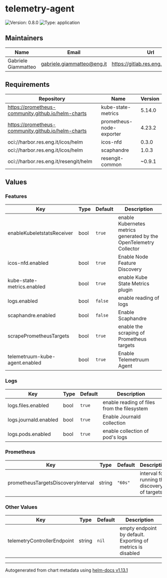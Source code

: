 # telemetry-agent

![Version: 0.8.0](https://img.shields.io/badge/Version-0.8.0-informational?style=flat-square) ![Type: application](https://img.shields.io/badge/Type-application-informational?style=flat-square)

## Maintainers

| Name | Email | Url |
| ---- | ------ | --- |
| Gabriele Giammatteo | <gabriele.giammatteo@eng.it> | <https://gitlab.res.eng.it/ggiammat> |

## Requirements

| Repository | Name | Version |
|------------|------|---------|
| https://prometheus-community.github.io/helm-charts | kube-state-metrics | 5.14.0 |
| https://prometheus-community.github.io/helm-charts | prometheus-node-exporter | 4.23.2 |
| oci://harbor.res.eng.it/icos/helm | icos-nfd | 0.3.0 |
| oci://harbor.res.eng.it/icos/helm | scaphandre | 1.0.3 |
| oci://harbor.res.eng.it/resengit/helm | resengit-common | ~0.9.1 |

## Values

### Features

| Key | Type | Default | Description |
|-----|------|---------|-------------|
| enableKubeletstatsReceiver | bool | `true` | enable Kubernetes metrics generated by the OpenTelemetry Collector  |
| icos-nfd.enabled | bool | `true` | Enable Node Feature Discovery |
| kube-state-metrics.enabled | bool | `true` | enable Kube State Metrics plugin |
| logs.enabled | bool | `false` | enable reading of logs |
| scaphandre.enabled | bool | `false` | Enable Scaphandre |
| scrapePrometheusTargets | bool | `true` | enable the scraping of Prometheus targets |
| telemetruum-kube-agent.enabled | bool | `true` | Enable Telemetruum Agent |

### Logs

| Key | Type | Default | Description |
|-----|------|---------|-------------|
| logs.files.enabled | bool | `true` | enable reading of files from the filesystem |
| logs.journald.enabled | bool | `true` | Enable Journald collection |
| logs.pods.enabled | bool | `true` | enable collection of pod's logs |

### Prometheus

| Key | Type | Default | Description |
|-----|------|---------|-------------|
| prometheusTargetsDiscoveryInterval | string | `"60s"` | interval for running the discovery of targets  |

### Other Values

| Key | Type | Default | Description |
|-----|------|---------|-------------|
| telemetryControllerEndpoint | string | `nil` | empty endpoint by default. Exporting of metrics is disabled |

----------------------------------------------
Autogenerated from chart metadata using [helm-docs v1.13.1](https://github.com/norwoodj/helm-docs/releases/v1.13.1)
